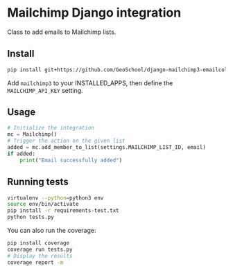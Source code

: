 # Mailchimp Django integration

Class to add emails to Mailchimp lists.

## Install

```bash
pip install git+https://github.com/GeoSchool/django-mailchimp3-emailcollector.git
```

Add `mailchimp3` to your INSTALLED_APPS, then define the `MAILCHIMP_API_KEY` setting.

## Usage

```python
# Initialize the integration
mc = Mailchimp()
# Trigger the action on the given list
added = mc.add_member_to_list(settings.MAILCHIMP_LIST_ID, email)
if added:
    print("Email successfully added")
```

## Running tests

```bash
virtualenv --python=python3 env
source env/bin/activate
pip install -r requirements-test.txt
python tests.py
```

You can also run the coverage:

```bash
pip install coverage
coverage run tests.py
# Display the results
coverage report -m
```
